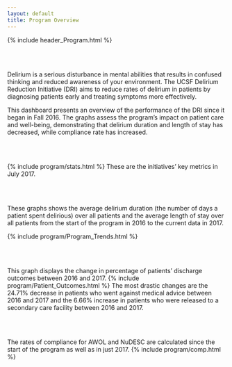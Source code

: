 ```yaml
---
layout: default
title: Program Overview
---
```

{% include header_Program.html %}

<br> <br>

Delirium is a serious disturbance in mental abilities that results in confused thinking and reduced awareness of your environment.  The UCSF Delirium Reduction Initiative (DRI) aims to reduce rates of delirium in patients by diagnosing patients early and treating symptoms more effectively.

This dashboard presents an overview of the performance of the DRI since it began in Fall 2016.  The graphs assess the program’s impact on patient care and well-being, demonstrating that delirium duration and length of stay has decreased, while compliance rate has increased.

<br><br>

{% include program/stats.html %}
These are the initiatives’ key metrics in July 2017.

<br><br>

These graphs shows the average delirium duration (the number of days a patient spent delirious) over all patients and the average length of stay over all patients from the start of the program in 2016 to the current data in 2017.

{% include program/Program_Trends.html %}



<br><br>

This graph displays the change in percentage of patients’ discharge outcomes between 2016 and 2017.
{% include program/Patient_Outcomes.html %}
The  most drastic changes are the 24.71% decrease in patients who went against medical advice between 2016 and 2017 and the 6.66% increase in patients who were released to a secondary care facility between 2016 and 2017.

<br><br>

The rates of compliance for AWOL and NuDESC are calculated since the start of the program as well as in just 2017. 
{% include program/comp.html %}
